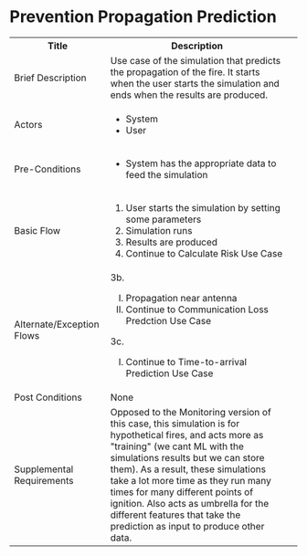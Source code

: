 # Prevention Propagation Prediction

<table>
  <tr>
    <th> Title </th>
    <th> Description </th>
  </tr>
  <tr>
    <td> Brief Description </td>
    <td>
      Use case of the simulation that predicts the propagation of the fire. It starts when the user starts the simulation and ends when the results are produced.
    </td>
  </tr>
  <tr>
    <td> Actors </td>
    <td>
      <ul>
          <li>System</li>
          <li>User</li>
      </ul>
    </td>
  </tr>
  <tr>
    <td> Pre-Conditions </td>
    <td>
      <ul>
          <li>System has the appropriate data to feed the simulation</li>
      </ul>
    </td>
  </tr>
  <tr>
    <td> Basic Flow </td>
    <td>
      <ol>
          <li>User starts the simulation by setting some parameters</li>
          <li>Simulation runs</li>
          <li>Results are produced</li>
          <li>Continue to Calculate Risk Use Case</li>
      </ol>
    </td>
  </tr>
  <tr>
    <td> Alternate/Exception Flows </td>
    <td>
      3b. <ol type="I">
        <li>Propagation near antenna</li>
        <li>Continue to Communication Loss Predction Use Case</li>
      </ol>
      3c. <ol type="I">
        <li>Continue to Time-to-arrival Prediction Use Case</li>
      </ol>
    </td>
  <tr>
    <td> Post Conditions </td>
    <td>
        None
    <td>
  </tr>
  <tr>
    <td>Supplemental Requirements</td>
    <td>Opposed to the Monitoring version of this case, this simulation is for hypothetical fires, and acts more as "training" (we cant ML with the simulations results but we can store them). As a result, these simulations take a lot more time as they run many times for many different points of ignition. Also acts as umbrella for the different features that take the prediction as input to produce other data.</td>
  </tr>
<table>
